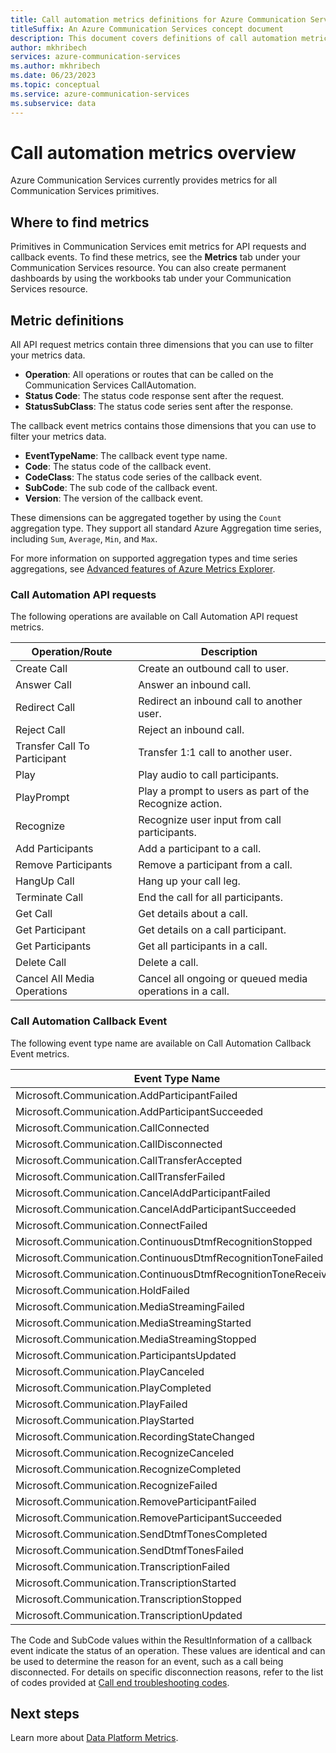 ```yaml
---
title: Call automation metrics definitions for Azure Communication Service
titleSuffix: An Azure Communication Services concept document
description: This document covers definitions of call automation metrics available in the Azure portal.
author: mkhribech
services: azure-communication-services
ms.author: mkhribech
ms.date: 06/23/2023
ms.topic: conceptual
ms.service: azure-communication-services
ms.subservice: data
---
```

# Call automation metrics overview

Azure Communication Services currently provides metrics for all Communication Services primitives.

## Where to find metrics

Primitives in Communication Services emit metrics for API requests and callback events. To find these metrics, see the **Metrics** tab under your Communication Services resource. You can also create permanent dashboards by using the workbooks tab under your Communication Services resource.

## Metric definitions

All API request metrics contain three dimensions that you can use to filter your metrics data.
- **Operation**: All operations or routes that can be called on the Communication Services CallAutomation.
- **Status Code**: The status code response sent after the request.
- **StatusSubClass**: The status code series sent after the response.

The callback event metrics contains those dimensions that you can use to filter your metrics data. 
- **EventTypeName**: The callback event type name.
- **Code**: The status code of the callback event.
- **CodeClass**: The status code series of the callback event.
- **SubCode**: The sub code of the callback event.
- **Version**: The version of the callback event.

These dimensions can be aggregated together by using the `Count` aggregation type. They support all standard Azure Aggregation time series, including `Sum`, `Average`, `Min`, and `Max`.

For more information on supported aggregation types and time series aggregations, see [Advanced features of Azure Metrics Explorer](/azure/azure-monitor/essentials/metrics-charts#aggregation).

### Call Automation API requests

The following operations are available on Call Automation API request metrics.

| Operation/Route  | Description                                                                                    |
| -------------------- | ---------------------------------------------------------------------------------------------- |
| Create Call           | Create an outbound call to user.
| Answer Call           | Answer an inbound call. |
| Redirect Call         | Redirect an inbound call to another user. |
| Reject Call           | Reject an inbound call. |
| Transfer Call To Participant   |  Transfer 1:1 call to another user.   |
| Play                  | Play audio to call participants.  |
| PlayPrompt            | Play a prompt to users as part of the Recognize action. |
| Recognize             | Recognize user input from call participants. |
| Add Participants      | Add a participant to a call.    |
| Remove Participants   | Remove a participant from a call.   |
| HangUp Call           | Hang up your call leg. |
| Terminate Call        | End the call for all participants.  |
| Get Call              | Get details about a call.     |
| Get Participant       | Get details on a call participant.   |
| Get Participants      | Get all participants in a call.   |
| Delete Call           | Delete a call.    |
| Cancel All Media Operations | Cancel all ongoing or queued media operations in a call. |

### Call Automation Callback Event

The following event type name are available on Call Automation Callback Event metrics.

| Event Type Name                                   |
| ------------------------------------------------- |
| Microsoft.Communication.AddParticipantFailed      |
| Microsoft.Communication.AddParticipantSucceeded   |
| Microsoft.Communication.CallConnected             |
| Microsoft.Communication.CallDisconnected          |
| Microsoft.Communication.CallTransferAccepted      |
| Microsoft.Communication.CallTransferFailed        |
| Microsoft.Communication.CancelAddParticipantFailed|
| Microsoft.Communication.CancelAddParticipantSucceeded |
| Microsoft.Communication.ConnectFailed             |
| Microsoft.Communication.ContinuousDtmfRecognitionStopped |
| Microsoft.Communication.ContinuousDtmfRecognitionToneFailed |
| Microsoft.Communication.ContinuousDtmfRecognitionToneReceived |
| Microsoft.Communication.HoldFailed                |
| Microsoft.Communication.MediaStreamingFailed      |
| Microsoft.Communication.MediaStreamingStarted     |
| Microsoft.Communication.MediaStreamingStopped     |
| Microsoft.Communication.ParticipantsUpdated       |
| Microsoft.Communication.PlayCanceled              |
| Microsoft.Communication.PlayCompleted             |
| Microsoft.Communication.PlayFailed                |
| Microsoft.Communication.PlayStarted               |
| Microsoft.Communication.RecordingStateChanged     |
| Microsoft.Communication.RecognizeCanceled         |
| Microsoft.Communication.RecognizeCompleted        |
| Microsoft.Communication.RecognizeFailed           |
| Microsoft.Communication.RemoveParticipantFailed   |
| Microsoft.Communication.RemoveParticipantSucceeded |
| Microsoft.Communication.SendDtmfTonesCompleted    |
| Microsoft.Communication.SendDtmfTonesFailed       |
| Microsoft.Communication.TranscriptionFailed       |
| Microsoft.Communication.TranscriptionStarted      |
| Microsoft.Communication.TranscriptionStopped      |
| Microsoft.Communication.TranscriptionUpdated      |

The Code and SubCode values within the ResultInformation of a callback event indicate the status of an operation. These values are identical and can be used to determine the reason for an event, such as a call being disconnected. For details on specific disconnection reasons, refer to the list of codes provided at [Call end troubleshooting codes](../../../resources/troubleshooting/voice-video-calling/troubleshooting-codes.md?pivots=callend).


## Next steps

Learn more about [Data Platform Metrics](/azure/azure-monitor/essentials/data-platform-metrics).
